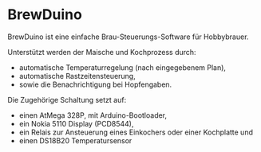 # BrewDuino
BrewDuino ist eine einfache Brau-Steuerungs-Software für Hobbybrauer.

Unterstützt werden der Maische und Kochprozess durch:
* automatische Temperaturregelung (nach eingegebenem Plan),
* automatische Rastzeitensteuerung,
* sowie die Benachrichtigung bei Hopfengaben.

Die Zugehörige Schaltung setzt auf:
* einen AtMega 328P, mit Arduino-Bootloader,
* ein Nokia 5110 Display (PCD8544),
* ein Relais zur Ansteuerung eines Einkochers oder einer Kochplatte und
* einen DS18B20 Temperatursensor
